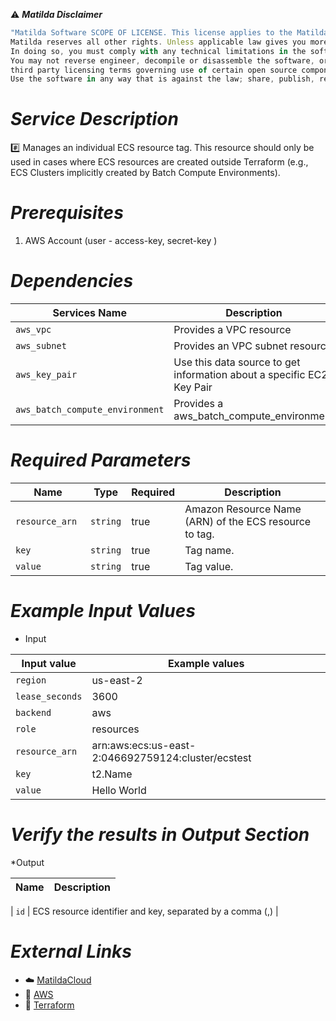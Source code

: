 :warning: ***Matilda Disclaimer***
```javascript
"Matilda Software SCOPE OF LICENSE. This license applies to the Matilda cloud product. The software is licensed, not sold. This agreement only gives you some rights to use the software. 
Matilda reserves all other rights. Unless applicable law gives you more rights despite this limitation, you may use the software only as expressly permitted in this agreement. 
In doing so, you must comply with any technical limitations in the software that only allow you to use it in certain ways. 
You may not reverse engineer, decompile or disassemble the software, or otherwise attempt to derive the source code for the software except and solely to the extent required by 
third party licensing terms governing use of certain open source components that may be included in the software; remove, minimize, block or modify any notices of Matilda or its suppliers in the software; 
Use the software in any way that is against the law; share, publish, rent or lease the software, or provide the software as a offering for others to use."
```

# *Service Description*
:hash: Manages an individual ECS resource tag. This resource should only be used in cases where ECS resources are created outside Terraform (e.g., ECS Clusters implicitly created by Batch Compute Environments).

# *Prerequisites*
1. AWS Account (user - access-key, secret-key )

# *Dependencies*
| **Services Name**        | **Description**                                                      |
|--------------------------|----------------------------------------------------------------------|
| `aws_vpc`                | Provides a VPC resource                                              |
| `aws_subnet`             | Provides an VPC subnet resource                                      |
| `aws_key_pair`           | Use this data source to get information about a specific EC2 Key Pair|
| `aws_batch_compute_environment`        | Provides a aws_batch_compute_environment                                 |


# *Required Parameters*
| Name | Type | Required | Description |
| --- | --- | --- | --- |
| `resource_arn  ` | `string` | true | Amazon Resource Name (ARN) of the ECS resource to tag. |
| `key` | `string` | true|  Tag name. |
| `value` | `string` | true|  Tag value. |





# *Example Input Values*
* Input

| Input value                       | Example values                                                                           |
|-----------------------------------|------------------------------------------------------------------------------------------|
| `region`                        | us-east-2                                                                    | 
| `lease_seconds`                 | 3600                                                                                 |
| `backend`                       | aws                                                           |
| `role`                       | resources                                                           |
| `resource_arn`                          | arn:aws:ecs:us-east-2:046692759124:cluster/ecstest                                            |
| `key`                          | t2.Name                                                             |
| `value`                          | Hello World                                                             |






# *Verify the results in Output Section*
*Output

| Name          | Description |
| ------------- | ------------- |

| `id`            |  ECS resource identifier and key, separated by a comma (,)                |



# *External Links*
* :cloud: [MatildaCloud](https://www.matildacloud.com/docs/ "Matildacloud")
* :link: [AWS](https://aws.amazon.com/console/)
* :link: [Terraform](https://registry.terraform.io/providers/hashicorp/aws/latest/docs/resources/ecs_tag)